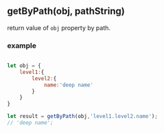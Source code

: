 ## getByPath(obj, pathString)
return value of `obj` property by path.


### example
```js

let obj = {
	level1:{
		level2:{
			name:'deep name'
		}
	}
}

let result = getByPath(obj,'level1.level2.name');
// 'deep name';


```
